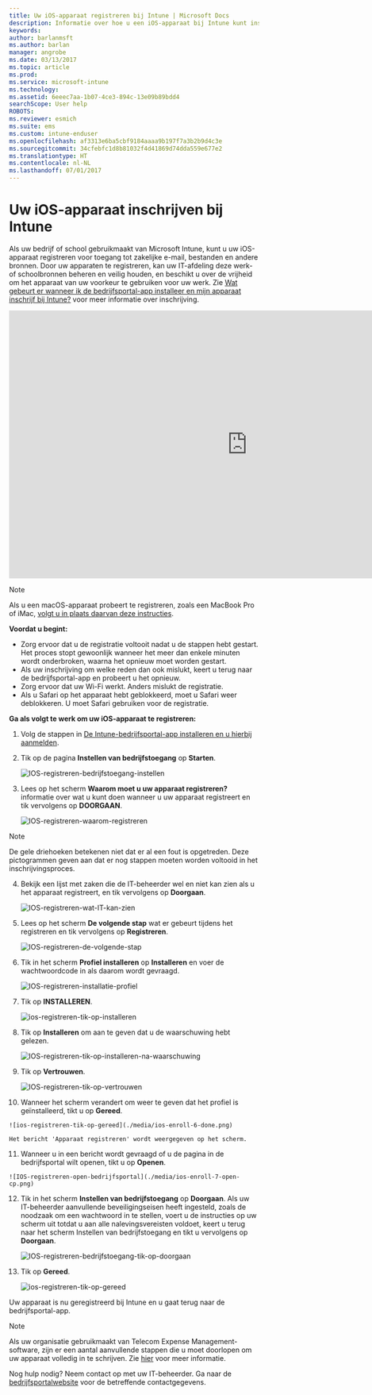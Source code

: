 ```yaml
---
title: Uw iOS-apparaat registreren bij Intune | Microsoft Docs
description: Informatie over hoe u een iOS-apparaat bij Intune kunt inschrijven
keywords: 
author: barlanmsft
ms.author: barlan
manager: angrobe
ms.date: 03/13/2017
ms.topic: article
ms.prod: 
ms.service: microsoft-intune
ms.technology: 
ms.assetid: 6eeec7aa-1b07-4ce3-894c-13e09b89bdd4
searchScope: User help
ROBOTS: 
ms.reviewer: esmich
ms.suite: ems
ms.custom: intune-enduser
ms.openlocfilehash: af3313e6ba5cbf9184aaaa9b197f7a3b2b9d4c3e
ms.sourcegitcommit: 34cfebfc1d8b81032f4d41869d74dda559e677e2
ms.translationtype: HT
ms.contentlocale: nl-NL
ms.lasthandoff: 07/01/2017
---
```

# <a name="enroll-your-ios-device-in-intune"></a>Uw iOS-apparaat inschrijven bij Intune

Als uw bedrijf of school gebruikmaakt van Microsoft Intune, kunt u uw iOS-apparaat registreren voor toegang tot zakelijke e-mail, bestanden en andere bronnen. Door uw apparaten te registreren, kan uw IT-afdeling deze werk- of schoolbronnen beheren en veilig houden, en beschikt u over de vrijheid om het apparaat van uw voorkeur te gebruiken voor uw werk. Zie [Wat gebeurt er wanneer ik de bedrijfsportal-app installeer en mijn apparaat inschrijf bij Intune?](what-happens-if-you-install-the-company-portal-app-and-enroll-your-device-in-intune-ios.md) voor meer informatie over inschrijving.

<iframe src="https://channel9.msdn.com/Series/IntuneEnrollment/iOS-Enrollment/player" width="960" height="540" allowFullScreen frameBorder="0"></iframe>

> [!NOTE]
> Als u een macOS-apparaat probeert te registreren, zoals een MacBook Pro of iMac, [volgt u in plaats daarvan deze instructies](enroll-your-device-in-intune-macos.md).

**Voordat u begint:**

- Zorg ervoor dat u de registratie voltooit nadat u de stappen hebt gestart. Het proces stopt gewoonlijk wanneer het meer dan enkele minuten wordt onderbroken, waarna het opnieuw moet worden gestart.
- Als uw inschrijving om welke reden dan ook mislukt, keert u terug naar de bedrijfsportal-app en probeert u het opnieuw.
- Zorg ervoor dat uw Wi-Fi werkt. Anders mislukt de registratie.
- Als u Safari op het apparaat hebt geblokkeerd, moet u Safari weer deblokkeren. U moet Safari gebruiken voor de registratie.


**Ga als volgt te werk om uw iOS-apparaat te registreren:**

1.  Volg de stappen in [De Intune-bedrijfsportal-app installeren en u hierbij aanmelden](install-and-sign-in-to-the-intune-company-portal-app-ios.md).

2. Tik op de pagina **Instellen van bedrijfstoegang** op **Starten**.

    ![IOS-registreren-bedrijfstoegang-instellen](./media/ios-enroll-1a-comp-access-setup.png)

3. Lees op het scherm **Waarom moet u uw apparaat registreren?** informatie over wat u kunt doen wanneer u uw apparaat registreert en tik vervolgens op **DOORGAAN**.

    ![IOS-registreren-waarom-registreren](./media/ios-enroll-1b-why-enroll.png)

> [!NOTE]
> De gele driehoeken betekenen niet dat er al een fout is opgetreden. Deze pictogrammen geven aan dat er nog stappen moeten worden voltooid in het inschrijvingsproces.

4. Bekijk een lijst met zaken die de IT-beheerder wel en niet kan zien als u het apparaat registreert, en tik vervolgens op **Doorgaan**.

    ![IOS-registreren-wat-IT-kan-zien](./media/ios-enroll-1c-we-care-privacy.png)

5.  Lees op het scherm **De volgende stap** wat er gebeurt tijdens het registreren en tik vervolgens op **Registreren**.

    ![IOS-registreren-de-volgende-stap](./media/ios-enroll-1d-what-comes-next.png)

6.  Tik in het scherm **Profiel installeren** op **Installeren** en voer de wachtwoordcode in als daarom wordt gevraagd.

    ![IOS-registreren-installatie-profiel](./media/ios-enroll-2-mgt-profile-install.png)

7.  Tik op **INSTALLEREN**.

    ![ios-registreren-tik-op-installeren](./media/ios-enroll-3-mgt-profile-install-2.png)    

8.  Tik op **Installeren** om aan te geven dat u de waarschuwing hebt gelezen.

    ![IOS-registreren-tik-op-installeren-na-waarschuwing](./media/ios-enroll-4-warning.png)

9.  Tik op **Vertrouwen**.

    ![IOS-registreren-tik-op-vertrouwen](./media/ios-enroll-5-trust.png)

10.  Wanneer het scherm verandert om weer te geven dat het profiel is geïnstalleerd, tikt u op **Gereed**.

    ![ios-registreren-tik-op-gereed](./media/ios-enroll-6-done.png)

    Het bericht 'Apparaat registreren' wordt weergegeven op het scherm.

11.  Wanneer u in een bericht wordt gevraagd of u de pagina in de bedrijfsportal wilt openen, tikt u op **Openen**.

    ![IOS-registreren-open-bedrijfsportal](./media/ios-enroll-7-open-cp.png)

12. Tik in het scherm **Instellen van bedrijfstoegang** op **Doorgaan**. Als uw IT-beheerder aanvullende beveiligingseisen heeft ingesteld, zoals de noodzaak om een wachtwoord in te stellen, voert u de instructies op uw scherm uit totdat u aan alle nalevingsvereisten voldoet, keert u terug naar het scherm Instellen van bedrijfstoegang en tikt u vervolgens op **Doorgaan**.

    ![IOS-registreren-bedrijfstoegang-tik-op-doorgaan](./media/ios-enroll-8-comp-access-setup-compliance.png)

13. Tik op **Gereed**.

    ![ios-registreren-tik-op-gereed](./media/ios-enroll-9-comp-access-setup-complete.png)

Uw apparaat is nu geregistreerd bij Intune en u gaat terug naar de bedrijfsportal-app.

> [!Note]
> Als uw organisatie gebruikmaakt van Telecom Expense Management-software, zijn er een aantal aanvullende stappen die u moet doorlopen om uw apparaat volledig in te schrijven. Zie [hier](enroll-your-device-with-telecom-expense-management-ios.md) voor meer informatie.

Nog hulp nodig? Neem contact op met uw IT-beheerder. Ga naar de [bedrijfsportalwebsite](http://portal.manage.microsoft.com) voor de betreffende contactgegevens.
